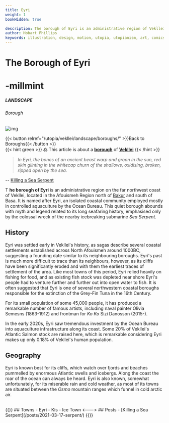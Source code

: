 ```yaml
---
title: Eyri
weight: 1
bookHidden: true

description: The borough of Eyri is an administrative region of Vekllei, a utopian country created by Hobart Phillips.
author: Hobart Phillips
keywords: illustration, design, motion, utopia, utopianism, art, comics, comic, hobart, phillips, vekllei, millmint
---
```

<style>
.markdown a {
color: var(--color-green);
}
.markdown a.anchor {
color: var(--color-green);
}
aside nav ul a {
color: var(--color-green);
}
#headerbox .emoji {
color: var(--color-green);
}
.markdown a.book-btn {
  color: var(--color-green);
  border: 1px solid var(--color-green);
  float: right;
}
</style>

<div id="headerbox">
  <h1 class="title">The Borough of Eyri</h1>
  <h1 class="emoji" id="whirlybat">-millmint</h1>
</div>

<h5 span class="tag green"> LANDSCAPE </h5>
<h6 span class="sitetag">Borough</h6>

![img](/images/serpent.jpg)

{{< button relref="/utopia/vekllei/landscape/boroughs/" >}}Back to Boroughs{{< /button >}}
<br>
{{< hint green >}}
߷ This article is about a [**borough**](/utopia/vekllei/boroughs) of [**Vekllei**](/utopia/vekllei/)
{{< /hint >}}

>*In Eyri, the bones of an ancient beast warp and groan in the sun, red skin glinting in the whitecap churn of the shallows, oxidising, broken, ripped open by the sea.*

-- [Killing a Sea Serpent](/posts/2021-03-17-serpent/)

<span class="fc">T</span>
**he borough of Eyri** is an administrative region on the far northwest coast of Vekllei, located in the Afouismeh Region north of [Bakur](/utopia/vekllei/landscape/boroughs/bakur) and south of Basa. It is named after Eyri, an isolated coastal community employed mostly in controlled aquaculture by the Ocean Bureau. This quiet borough abounds with myth and legend related to its long seafaring history, emphasised only by the colossal wreck of the nearby icebreaking submarine *Sea Serpent*.

## History

Eyri was settled early in Vekllei's history, as sagas describe several coastal settlements established across North Afouismeh around 1000BC, suggesting a founding date similar to its neighbouring boroughs. Eyri's past is much more difficult to trace than its neighbours, however, as its cliffs have been significantly eroded and with them the earliest traces of settlement of the area. Like most towns of this period, Eyri relied heavily on fishing for food, and as existing fish stock was depleted near shore Eyri's people had to venture further and further out into open water to fish. It is often suggested that Eyri is one of several northwestern coastal boroughs responsible for the extinction of the Grey-Fin Tuna in the 16th Century.

For its small population of some 45,000 people, it has produced a remarkable number of famous artists, including naval painter Olivia Semesns (1863-1912) and frontman for *Ko Ko* Sizi Danosson (2015-).

In the early 2020s, Eyri saw tremendous investment by the Ocean Bureau into aquaculture infrastructure along its coast. Some 20% of Vekllei's Atlantic Salmon stock are raised here, which is remarkable considering Eyri makes up only 0.18% of Vekllei's human population.

## Geography

Eyri is known best for its cliffs, which watch over fjords and beaches pummelled by enormous Atlantic swells and icebergs. Along the coast the roar of the ocean can always be heard. Eyri is also known, somewhat unfortunately, for its miserable rain and cold weather, as most of its towns are situated between the *Osmo* mountain ranges which funnel in cold arctic air. 

<br>
{{<columns>}}
## Towns
- Eyri
- Kis
- Ice Town
<--->
## Posts
- [Killing a Sea Serpent](/posts/2021-03-17-serpent/)
{{</columns>}}
